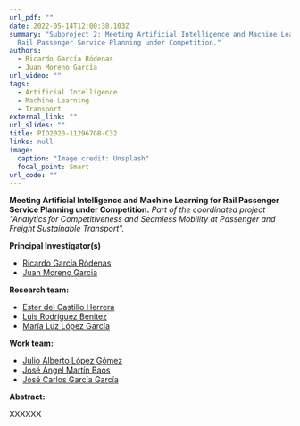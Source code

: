 ```yaml
---
url_pdf: ""
date: 2022-05-14T12:00:38.103Z
summary: "Subproject 2: Meeting Artificial Intelligence and Machine Learning for
  Rail Passenger Service Planning under Competition."
authors:
  - Ricardo García Ródenas
  - Juan Moreno García
url_video: ""
tags:
  - Artificial Intelligence
  - Machine Learning
  - Transport
external_link: ""
url_slides: ""
title: PID2020-112967GB-C32
links: null
image:
  caption: "Image credit: Unsplash"
  focal_point: Smart
url_code: ""
---
```

**Meeting Artificial Intelligence and Machine Learning for Rail Passenger Service Planning under Competition.**
*Part of the coordinated project "Analytics for Competitiveness and Seamless Mobility at Passenger and Freight Sustainable Transport".*

**Principal Investigator(s)**

* [Ricardo García Ródenas](/author/ricardo-garcia-rodenas/)
* [Juan Moreno Garcia](/author/juan-moreno-garcia/)

**Research team:**

* [Ester del Castillo Herrera](/author/ester-del-castillo-herrera)
* [Luis Rodríguez Benitez](/author/luis-rodriguez-benitez/)
* [María Luz López García](/author/maria-luz-lopez-garcia/)

**Work team:**

* [Julio Alberto López Gómez](/author/julio-alberto-lopez-gomez/)
* [José Ángel Martín Baos](/author/jose-angel-martin-baos/)
* [José Carlos García García](/author/jose-carlos-garcia-garcia/)

**Abstract:**


XXXXXX